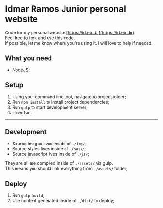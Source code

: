 # Idmar Ramos Junior personal website

Code for my personal website [https://id.etc.br](https://id.etc.br).  
Feel free to fork and use this code.  
If possible, let me know where you're using it. I will love to help if needed.

## What you need

- [NodeJS](https://nodejs.org);

## Setup

1. Using your command line tool, navigate to project folder;
1. Run `npm install` to install project dependencies;
1. Run `gulp` to start development server;
1. Have fun;

---

## Development

- Source images lives inside of `./img/;`
- Source styles lives inside of `./sass/`;
- Source javascript lives inside of `./js/`;

They are all are compiled inside of `./assets/` via gulp.  
This means you should link everything from `./assets/` folder;

## Deploy

1. Run `gulp build`;
1. Use content generated inside of `./dist/` to deploy;